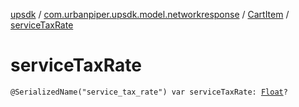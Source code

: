 [upsdk](../../index.md) / [com.urbanpiper.upsdk.model.networkresponse](../index.md) / [CartItem](index.md) / [serviceTaxRate](./service-tax-rate.md)

# serviceTaxRate

`@SerializedName("service_tax_rate") var serviceTaxRate: `[`Float`](https://kotlinlang.org/api/latest/jvm/stdlib/kotlin/-float/index.html)`?`